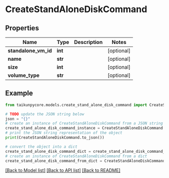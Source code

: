 # CreateStandAloneDiskCommand


## Properties

Name | Type | Description | Notes
------------ | ------------- | ------------- | -------------
**standalone_vm_id** | **int** |  | [optional] 
**name** | **str** |  | [optional] 
**size** | **int** |  | [optional] 
**volume_type** | **str** |  | [optional] 

## Example

```python
from taikunpycore.models.create_stand_alone_disk_command import CreateStandAloneDiskCommand

# TODO update the JSON string below
json = "{}"
# create an instance of CreateStandAloneDiskCommand from a JSON string
create_stand_alone_disk_command_instance = CreateStandAloneDiskCommand.from_json(json)
# print the JSON string representation of the object
print(CreateStandAloneDiskCommand.to_json())

# convert the object into a dict
create_stand_alone_disk_command_dict = create_stand_alone_disk_command_instance.to_dict()
# create an instance of CreateStandAloneDiskCommand from a dict
create_stand_alone_disk_command_from_dict = CreateStandAloneDiskCommand.from_dict(create_stand_alone_disk_command_dict)
```
[[Back to Model list]](../README.md#documentation-for-models) [[Back to API list]](../README.md#documentation-for-api-endpoints) [[Back to README]](../README.md)


